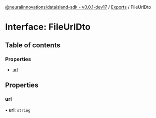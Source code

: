 [@neuralinnovations/dataisland-sdk - v0.0.1-dev17](../../README.md) / [Exports](../modules.md) / FileUrlDto

# Interface: FileUrlDto

## Table of contents

### Properties

- [url](FileUrlDto.md#url)

## Properties

### url

• **url**: `string`
